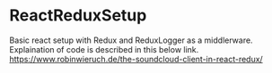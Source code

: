 # ReactReduxSetup
Basic react setup with Redux and ReduxLogger as a middlerware. 
Explaination of code is described in this below link. 
https://www.robinwieruch.de/the-soundcloud-client-in-react-redux/
